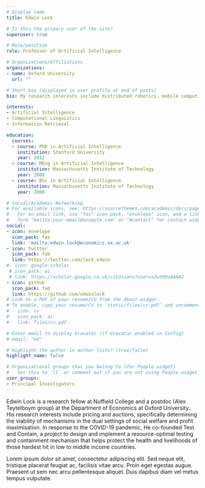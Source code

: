 ```yaml
---
# Display name
title: Edwin Lock

# Is this the primary user of the site?
superuser: true

# Role/position
role: Professor of Artificial Intelligence

# Organizations/Affiliations
organizations:
- name: Oxford University
  url: ""

# Short bio (displayed in user profile at end of posts)
bio: My research interests include distributed robotics, mobile computing and programmable matter.

interests:
- Artificial Intelligence
- Computational Linguistics
- Information Retrieval

education:
  courses:
  - course: PhD in Artificial Intelligence
    institution: Stanford University
    year: 2012
  - course: MEng in Artificial Intelligence
    institution: Massachusetts Institute of Technology
    year: 2009
  - course: BSc in Artificial Intelligence
    institution: Massachusetts Institute of Technology
    year: 2008

# Social/Academic Networking
# For available icons, see: https://sourcethemes.com/academic/docs/page-builder/#icons
#   For an email link, use "fas" icon pack, "envelope" icon, and a link in the
#   form "mailto:your-email@example.com" or "#contact" for contact widget.
social:
- icon: envelope
  icon_pack: fas
  link: 'mailto:edwin.lock@economics.ox.ac.uk'
- icon: twitter
  icon_pack: fab
  link: https://twitter.com/lock_edwin
#- icon: google-scholar
 # icon_pack: ai
 # link: https://scholar.google.co.uk/citations?user=sIwtMXoAAAAJ
- icon: github
  icon_pack: fab
  link: https://github.com/edwinlock
# Link to a PDF of your resume/CV from the About widget.
# To enable, copy your resume/CV to `static/files/cv.pdf` and uncomment the lines below.
# - icon: cv
#   icon_pack: ai
#   link: files/cv.pdf

# Enter email to display Gravatar (if Gravatar enabled in Config)
# email: "ed"

# Highlight the author in author lists? (true/false)
highlight_name: false

# Organizational groups that you belong to (for People widget)
#   Set this to `[]` or comment out if you are not using People widget.
user_groups:
- Principal Investigators
---
```


Edwin Lock is a research fellow at Nuffield College and a postdoc (Alex Teytelboym group) at the Department of Economics at Oxford University.. His research interests include pricing and auctions, specifically determining the viability of mechanisms in the dual settings of social welfare and profit maximisation. In response to the COVID-19 pandemic, He co-founded Test and Contain, a project to design and implement a resource-optimal testing and containment mechanism that helps protect the health and livelihoods of those hardest hit in low to middle income countries.

Lorem ipsum dolor sit amet, consectetur adipiscing elit. Sed neque elit, tristique placerat feugiat ac, facilisis vitae arcu. Proin eget egestas augue. Praesent ut sem nec arcu pellentesque aliquet. Duis dapibus diam vel metus tempus vulputate.
